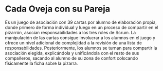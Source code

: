 # Cada Oveja con su Pareja


Es un juego de asociación con 39 cartas por alumno de elaboración propia, donde primero de forma individual y luego en un proceso de compartir en el pizarrón, asocian responsabilidades a los tres roles de Scrum. La manipulación de las cartas consigue involucrar a los alumnos en el juego y ofrece un nivel adicional de complejidad a la revisión de una lista de responsabilidades. Posteriormente, los alumnos se turnan para compartir la asociación elegida, explicándola y unificándola con el resto de sus compañeros, sacando al alumno de su zona de confort colocando físicamente la ficha sobre la pizarra.
